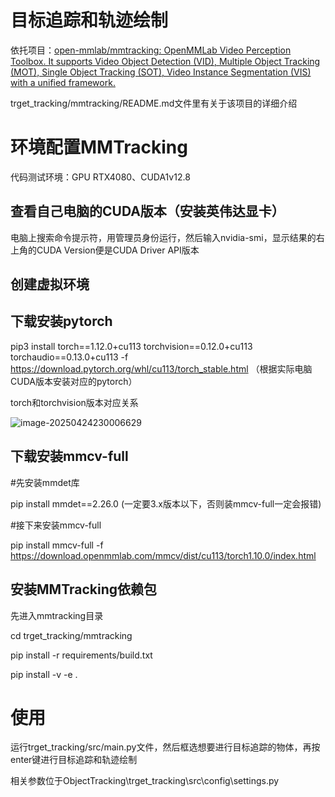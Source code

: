 

# 目标追踪和轨迹绘制

依托项目：[open-mmlab/mmtracking: OpenMMLab Video Perception Toolbox. It supports Video Object Detection (VID), Multiple Object Tracking (MOT), Single Object Tracking (SOT), Video Instance Segmentation (VIS) with a unified framework.](https://github.com/open-mmlab/mmtracking)

trget_tracking/mmtracking/README.md文件里有关于该项目的详细介绍



# 环境配置MMTracking

代码测试环境：GPU RTX4080、CUDA1v12.8

## 查看自己电脑的CUDA版本（安装英伟达显卡）

电脑上搜索命令提示符，用管理员身份运行，然后输入nvidia-smi，显示结果的右上角的CUDA Version便是CUDA Driver API版本

## 创建虚拟环境



## 下载安装pytorch

pip3 install torch==1.12.0+cu113  torchvision==0.12.0+cu113  torchaudio==0.13.0+cu113 -f https://download.pytorch.org/whl/cu113/torch_stable.html    （根据实际电脑CUDA版本安装对应的pytorch）

torch和torchvision版本对应关系

![image-20250424230006629](C:\Users\aozhi\AppData\Roaming\Typora\typora-user-images\image-20250424230006629.png)

## 下载安装mmcv-full

#先安装mmdet库

pip install mmdet==2.26.0  (一定要3.x版本以下，否则装mmcv-full一定会报错)

#接下来安装mmcv-full

pip install mmcv-full -f https://download.openmmlab.com/mmcv/dist/cu113/torch1.10.0/index.html 



## 安装MMTracking依赖包

先进入mmtracking目录

cd trget_tracking/mmtracking

pip install -r requirements/build.txt

pip install -v -e .





# 使用

运行trget_tracking/src/main.py文件，然后框选想要进行目标追踪的物体，再按enter键进行目标追踪和轨迹绘制

相关参数位于ObjectTracking\trget_tracking\src\config\settings.py





































